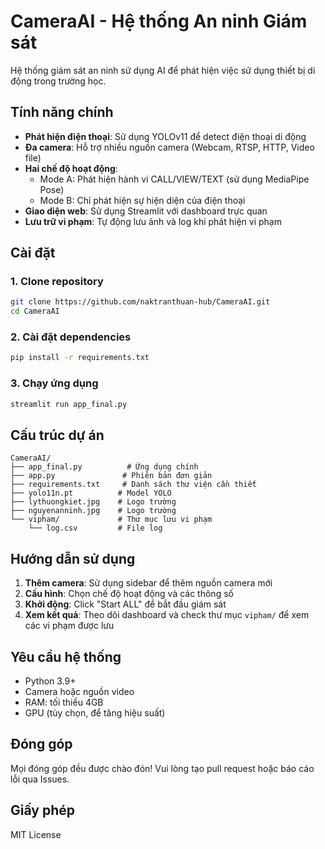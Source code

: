 # CameraAI - Hệ thống An ninh Giám sát

Hệ thống giám sát an ninh sử dụng AI để phát hiện việc sử dụng thiết bị di động trong trường học.

## Tính năng chính

- **Phát hiện điện thoại**: Sử dụng YOLOv11 để detect điện thoại di động
- **Đa camera**: Hỗ trợ nhiều nguồn camera (Webcam, RTSP, HTTP, Video file)
- **Hai chế độ hoạt động**:
  - Mode A: Phát hiện hành vi CALL/VIEW/TEXT (sử dụng MediaPipe Pose)
  - Mode B: Chỉ phát hiện sự hiện diện của điện thoại
- **Giao diện web**: Sử dụng Streamlit với dashboard trực quan
- **Lưu trữ vi phạm**: Tự động lưu ảnh và log khi phát hiện vi phạm

## Cài đặt

### 1. Clone repository
```bash
git clone https://github.com/naktranthuan-hub/CameraAI.git
cd CameraAI
```

### 2. Cài đặt dependencies
```bash
pip install -r requirements.txt
```

### 3. Chạy ứng dụng
```bash
streamlit run app_final.py
```

## Cấu trúc dự án

```
CameraAI/
├── app_final.py          # Ứng dụng chính
├── app.py               # Phiên bản đơn giản
├── requirements.txt     # Danh sách thư viện cần thiết
├── yolo11n.pt          # Model YOLO
├── lythuongkiet.jpg    # Logo trường
├── nguyenanninh.jpg    # Logo trường
└── vipham/             # Thư mục lưu vi phạm
    └── log.csv         # File log
```

## Hướng dẫn sử dụng

1. **Thêm camera**: Sử dụng sidebar để thêm nguồn camera mới
2. **Cấu hình**: Chọn chế độ hoạt động và các thông số
3. **Khởi động**: Click "Start ALL" để bắt đầu giám sát
4. **Xem kết quả**: Theo dõi dashboard và check thư mục `vipham/` để xem các vi phạm được lưu

## Yêu cầu hệ thống

- Python 3.9+
- Camera hoặc nguồn video
- RAM: tối thiểu 4GB
- GPU (tùy chọn, để tăng hiệu suất)

## Đóng góp

Mọi đóng góp đều được chào đón! Vui lòng tạo pull request hoặc báo cáo lỗi qua Issues.

## Giấy phép

MIT License